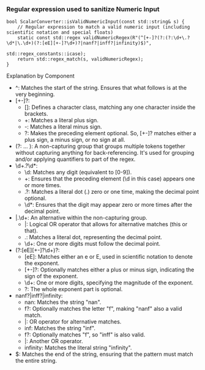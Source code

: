 ### Regular expression used to sanitize Numeric Input

```
bool ScalarConverter::isValidNumericInput(const std::string& s) {
    // Regular expression to match a valid numeric input (including scientific notation and special floats)
    static const std::regex validNumericRegex(R"(^[+-]?(?:(?:\d+\.?\d*|\.\d+)(?:[eE][+-]?\d+)?|nanf?|inff?|infinity)$)",
                                              std::regex_constants::icase);
    return std::regex_match(s, validNumericRegex);
}
```

Explanation by Component
* ^: Matches the start of the string. Ensures that what follows is at the very beginning. 
* [+-]?:
    * []: Defines a character class, matching any one character inside the brackets.
    * +: Matches a literal plus sign.
    * -: Matches a literal minus sign.
    * ?: Makes the preceding element optional. So, [+-]? matches either a plus sign, a minus sign, or no sign at all.
* (?: ... ): A non-capturing group that groups multiple tokens together without capturing anything for back-referencing. It's used for grouping and/or applying quantifiers to part of the regex. 
* \d+\.?\d*:
    * \d: Matches any digit (equivalent to [0-9]).
    * +: Ensures that the preceding element (\d in this case) appears one or more times.
    * \.?: Matches a literal dot (.) zero or one time, making the decimal point optional.
    * \d*: Ensures that the digit may appear zero or more times after the decimal point.
* |\.\d+: An alternative within the non-capturing group.
    * |: Logical OR operator that allows for alternative matches (this or that).
    * \.: Matches a literal dot, representing the decimal point.
    * \d+: One or more digits must follow the decimal point.
* (?:[eE][+-]?\d+)?:
    * [eE]: Matches either an e or E, used in scientific notation to denote the exponent.
    * [+-]?: Optionally matches either a plus or minus sign, indicating the sign of the exponent.
    * \d+: One or more digits, specifying the magnitude of the exponent.
    * ?: The whole exponent part is optional.
* nanf?|inff?|infinity:
    * nan: Matches the string "nan".
    * f?: Optionally matches the letter "f", making "nanf" also a valid match.
    * |: OR operator for alternative matches.
    * inf: Matches the string "inf".
    * f?: Optionally matches "f", so "inff" is also valid.
    * |: Another OR operator.
    * infinity: Matches the literal string "infinity".
* $: Matches the end of the string, ensuring that the pattern must match the entire string. 
